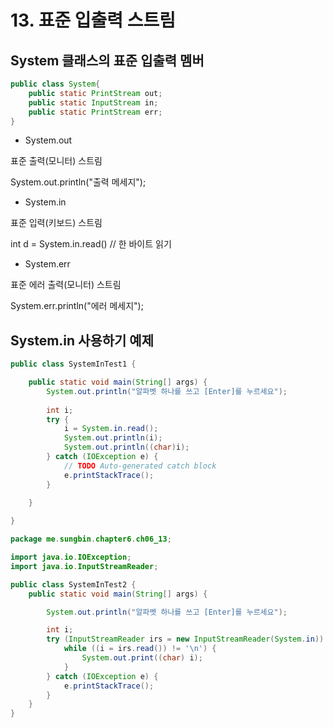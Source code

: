 # 13. 표준 입출력 스트림

## System 클래스의 표준 입출력 멤버

``` java
public class System{ 
	public static PrintStream out; 
	public static InputStream in; 
	public static PrintStream err; 
}
```

- System.out

표준 출력(모니터) 스트림

System.out.println("출력 메세지");

- System.in

표준 입력(키보드) 스트림

int d = System.in.read() // 한 바이트 읽기

- System.err

표준 에러 출력(모니터) 스트림

System.err.println("에러 메세지");

## System.in 사용하기 예제

``` java
public class SystemInTest1 {

	public static void main(String[] args) {
		System.out.println("알파벳 하나를 쓰고 [Enter]를 누르세요");
		
		int i;
		try {
			i = System.in.read();
			System.out.println(i);
			System.out.println((char)i);
		} catch (IOException e) {
			// TODO Auto-generated catch block
			e.printStackTrace();
		}
		
	}

}
```

``` java
package me.sungbin.chapter6.ch06_13;

import java.io.IOException;
import java.io.InputStreamReader;

public class SystemInTest2 {
    public static void main(String[] args) {

        System.out.println("알파벳 하나를 쓰고 [Enter]를 누르세요");

        int i;
        try (InputStreamReader irs = new InputStreamReader(System.in)) {
            while ((i = irs.read()) != '\n') {
                System.out.print((char) i);
            }
        } catch (IOException e) {
            e.printStackTrace();
        }
    }
}

```
